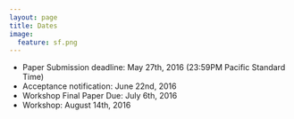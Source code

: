 ```yaml
---
layout: page
title: Dates 
image:
  feature: sf.png
---
```


* Paper Submission deadline: May 27th, 2016 (23:59PM Pacific Standard Time)
* Acceptance notification: June 22nd, 2016
* Workshop Final Paper Due: July 6th, 2016
* Workshop: August 14th, 2016

